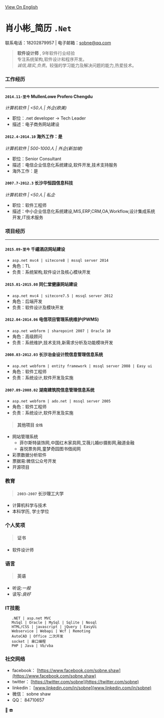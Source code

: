 
[View On English](https://sobne.github.io/en)
    
	

#  肖小彬_简历 `.Net`

  联系电话：18202879957 | 电子邮箱：sobne@qq.com 

> **软件设计师** , 9年软件行业经验  
> 专注系统架构,软件设计和程序开发。  
> *诚信,踏实,负责*。较强的学习能力及解决问题的能力,热爱技术。


### **工作经历**

* * *

#### `2014.11-至今` MullenLowe Profero Chengdu
*计算机软件 | <50人 | 外企(欧美)*

*   职位：.net developer -> Tech Leader  
*   描述：电子商务网站建设
   
#### `2012.4-2014.10` 海外工作：是
*计算机软件 | 500-1000人 | 外企(新加坡)*

*   职位：Senior Consultant  
*   描述：电信企业信息化系统建设,软件开发,技术支持服务  
*   海外工作：是
   
#### `2007.7-2012.3` 长沙华恒园信息科技
*计算机软件 | <50人 | 私企*

*   职位：软件工程师  
*   描述：中小企业信息化系统建设,MIS,ERP,CRM,OA,Workflow,设计集成系统开发,IT技术服务
    
	

### **项目经历**

* * *

#### `2015.09-至今` 千禧酒店网站建设

  *  `asp.net mvc4 | sitecore8 | mssql server 2014 `  
  *  角色：TL  
  *  负责：系统架构,软件设计及核心模块开发  
   
#### `2015.01-2015.08` 同仁堂健康网站建设

  *  `asp.net mvc4 | sitecore7.5 | mssql server 2012 `
  *  角色：后端开发  
  *  负责：软件设计及模块开发
   
#### `2012.04-2014.06` 电信项目管理系统维护(PWMS)

  *  `asp.net webform | sharepoint 2007 | Oracle 10 `
  *  角色：高级顾问  
  *  负责：系统维护,技术支持,新需求分析及功能模块开发
   
#### `2008.03-2012.03` 长沙冶金设计院信息管理信息系统

  *  `asp.net webform | entity framework | mssql server 2008 | Easy ui `
  *  角色：软件工程师  
  *  负责：系统设计,软件开发及实施
   
#### `2007.09-2008.02` 湖南建筑院信息管理信息系统

  *  `asp.net webform | ado.net | mssql server 2005 `
  *  角色：软件工程师  
  *  负责：系统设计,软件开发及实施
   
> #### 其他项目 `全栈`  
  - 网站管理系统 
    - 菲尔斯特装饰网,中国红木家具网,艾薇儿婚纱摄影网,融道金融  
    - 喜悦票务网,童梦奇园图书借阅网  
  - 彩票数据分析软件  
  - 票据易:微信公众号开发  
  - 开源项目  
   

### 教育  
> #### `2003-2007` 长沙理工大学  
  *  计算机科学与技术  
  *  本科学历, 学士学位

### 个人奖项  
> #### 证书  
   *  软件设计师
  
### 语言  
> #### 英语  
   * 听说:*一般*  
   * 读写:*良好*
   
### IT技能  
```
   .NET | asp.net MVC
   MsSql | Oracle | MySql | Sqlite | Nosql
   HTML/CSS | javascript | jQuery | EasyUi
   Webservice | Webapi | Wcf | Remoting
   AutoCAD | Office 二次开发
   socket | 串口编程
   PHP | Java | Vb/vba
```
   

### 社交网络
  * facebook： [https://www.facebook.com/sobne.shaw](https://www.facebook.com/sobne.shaw)
  * twitter：  [https://twitter.com/sobne](https://twitter.com/sobne)
  * linkedin： [www.linkedin.com/in/sobne](www.linkedin.com/in/sobne)
  * 微信：   sobne shaw
  * QQ：       84710657

  



 :e-mail:
 :phone:



